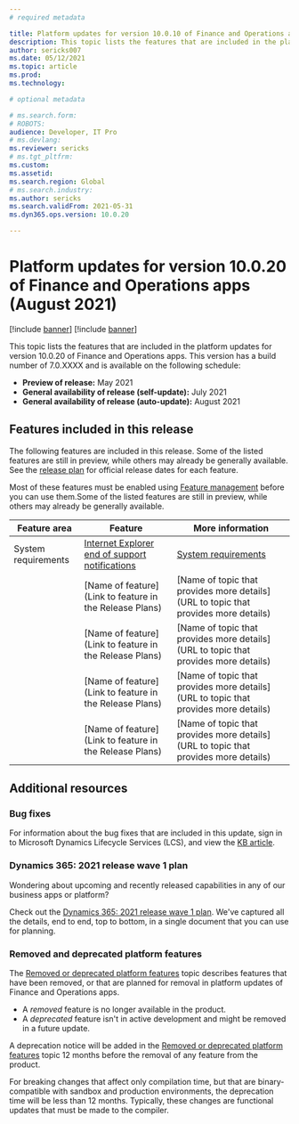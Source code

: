 ```yaml
---
# required metadata

title: Platform updates for version 10.0.10 of Finance and Operations apps (August 2021)
description: This topic lists the features that are included in the platform updates for version 10.0.10 of Finance and Operations apps.
author: sericks007
ms.date: 05/12/2021
ms.topic: article
ms.prod: 
ms.technology: 

# optional metadata

# ms.search.form: 
# ROBOTS: 
audience: Developer, IT Pro
# ms.devlang: 
ms.reviewer: sericks
# ms.tgt_pltfrm: 
ms.custom: 
ms.assetid:
ms.search.region: Global
# ms.search.industry: 
ms.author: sericks
ms.search.validFrom: 2021-05-31
ms.dyn365.ops.version: 10.0.20

---
```

# Platform updates for version 10.0.20 of Finance and Operations apps (August 2021)

[!include [banner](../includes/banner.md)]
[!include [banner](../includes/preview-banner.md)]

This topic lists the features that are included in the platform updates for version 10.0.20 of Finance and Operations apps. This version has a build number of 7.0.XXXX and is available on the following schedule:

- **Preview of release:** May 2021
- **General availability of release (self-update):** July 2021
- **General availability of release (auto-update):** August 2021

## Features included in this release

The following features are included in this release. Some of the listed features are still in preview, while others may already be generally available. See the [release plan](/dynamics365-release-plan/2021wave1/finance-operations/finance-operations-crossapp-capabilities/planned-features) for official release dates for each feature.

Most of these features must be enabled using [Feature management](../../fin-ops/get-started/feature-management/feature-management-overview.md) before you can use them.Some of the listed features are still in preview, while others may already be generally available.

| Feature area   | Feature                                                  | More information                                                                    |
|----------------|----------------------------------------------------------|-------------------------------------------------------------------------------------|
| System requirements | [Internet Explorer end of support notifications](https://successhub.crm.dynamics.com/main.aspx?appid=0fe9f79a-a1f6-4064-af95-ded6c5e7bd5c&pagetype=entityrecord&etn=rn_releasenote&id=ba0cb511-6eaf-eb11-8236-00224822a250&formid=b28ff4ff-6e3d-40a4-bd93-e454a4b5f731)  | [System requirements](../../fin-ops/get-started/system-requirements.md) |
| <Feature area> | [Name of feature](Link to feature in the Release Plans)  | [Name of topic that provides more details](URL to topic that provides more details) |
| <Feature area> | [Name of feature](Link to feature in the Release Plans)  | [Name of topic that provides more details](URL to topic that provides more details) |
| <Feature area> | [Name of feature](Link to feature in the Release Plans)  | [Name of topic that provides more details](URL to topic that provides more details) |
| <Feature area> | [Name of feature](Link to feature in the Release Plans)  | [Name of topic that provides more details](URL to topic that provides more details) |

## Additional resources

### Bug fixes

For information about the bug fixes that are included in this update, sign in to Microsoft Dynamics Lifecycle Services (LCS), and view the [KB article](https://lcs.dynamics.com).

### Dynamics 365: 2021 release wave 1 plan

Wondering about upcoming and recently released capabilities in any of our business apps or platform?

Check out the [Dynamics 365: 2021 release wave 1 plan](/dynamics365-release-plan/2021wave1/). We've captured all the details, end to end, top to bottom, in a single document that you can use for planning.

### Removed and deprecated platform features

The [Removed or deprecated platform features](removed-deprecated-features-platform-updates.md) topic describes features that have been removed, or that are planned for removal in platform updates of Finance and Operations apps.

- A *removed* feature is no longer available in the product.
- A *deprecated* feature isn't in active development and might be removed in a future update.

A deprecation notice will be added in the [Removed or deprecated platform features](removed-deprecated-features-platform-updates.md) topic 12 months before the removal of any feature from the product.

For breaking changes that affect only compilation time, but that are binary-compatible with sandbox and production environments, the deprecation time will be less than 12 months. Typically, these changes are functional updates that must be made to the compiler.
